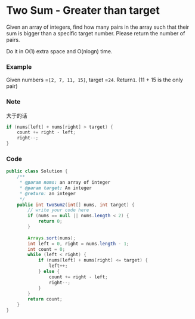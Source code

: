 # Two Sum - Greater than target

Given an array of integers, find how many pairs in the array such that their sum is bigger than a specific target number. Please return the number of pairs.

Do it in O\(1\) extra space and O\(nlogn\) time.

### Example

Given numbers =`[2, 7, 11, 15]`, target =`24`. Return`1`. \(11 + 15 is the only pair\)

### Note

大于的话

```java
if (nums[left] + nums[right] > target) { 
    count += right - left;
    right--;
}
```

### Code

```java
public class Solution {
    /**
     * @param nums: an array of integer
     * @param target: An integer
     * @return: an integer
     */
    public int twoSum2(int[] nums, int target) {
        // write your code here
        if (nums == null || nums.length < 2) {
            return 0;
        }
        
        Arrays.sort(nums);
        int left = 0, right = nums.length - 1;
        int count = 0;
        while (left < right) {
            if (nums[left] + nums[right] <= target) {
                left++;
            } else {
                count += right - left;
                right--;
            }
        }
        return count;
    }
}
```



